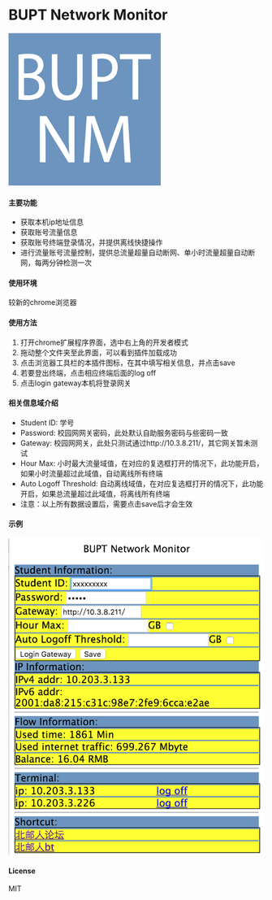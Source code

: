 BUPT Network Monitor
===================
![BUPT Network Monitor](./icon.png "BUPT Network Monitor")
#### 主要功能
<ul>
    <li>获取本机ip地址信息</li>
    <li>获取账号流量信息</li>
    <li>获取账号终端登录情况，并提供离线快捷操作</li>
    <li>进行流量账号流量控制，提供总流量超量自动断网、单小时流量超量自动断网，每两分钟检测一次</li>
</ul>

#### 使用环境
较新的chrome浏览器

#### 使用方法
<ol>
    <li>打开chrome扩展程序界面，选中右上角的开发者模式</li>
    <li>拖动整个文件夹至此界面，可以看到插件加载成功</li>
    <li>点击浏览器工具栏的本插件图标，在其中填写相关信息，并点击save</li>
    <li>若要登出终端，点击相应终端后面的log off</li>
    <li>点击login gateway本机将登录网关</li>
</ol>

#### 相关信息域介绍
<ul>
    <li> Student ID: 学号</li>
    <li> Password: 校园网网关密码，此处默认自助服务密码与些密码一致</li>
    <li> Gateway: 校园网网关，此处只测试通过http://10.3.8.211/，其它网关暂未测试</li>
    <li> Hour Max: 小时最大流量域值，在对应的复选框打开的情况下，此功能开启，如果小时流量超过此域值，自动离线所有终端</li>
    <li> Auto Logoff Threshold: 自动离线域值，在对应复选框打开的情况下，此功能开启，如果总流量超过此域值，将离线所有终端</li>
    <li> 注意：以上所有数据设置后，需要点击save后才会生效</li>
</ul>

#### 示例
![示例](./example.png "示例")

#### License
MIT

